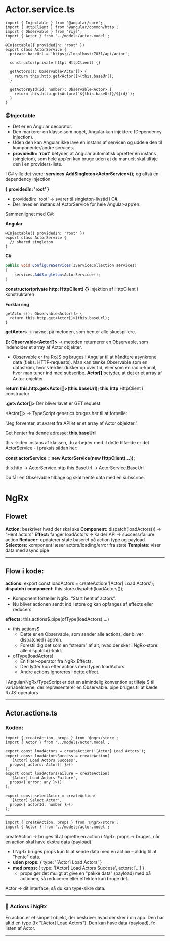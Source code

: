 # **Actor.service.ts**


```
import { Injectable } from '@angular/core';
import { HttpClient } from '@angular/common/http';
import { Observable } from 'rxjs';
import { Actor } from '../models/actor.model';

@Injectable({ providedIn: 'root' })
export class ActorService {
  private baseUrl = 'https://localhost:7031/api/actor';

  constructor(private http: HttpClient) {}

  getActors(): Observable<Actor[]> {
    return this.http.get<Actor[]>(this.baseUrl);
  }

  getActorById(id: number): Observable<Actor> {
    return this.http.get<Actor>(`${this.baseUrl}/${id}`);
  }
}
```

### **@Injectable**
- Det er en Angular decorator.
- Den markerer en klasse som noget, Angular kan injektere (Dependency Injection).
- Uden den kan Angular ikke lave en instans af servicen og uddele den til komponenter/andre services.
- **providedIn: 'root'** betyder, at Angular automatisk opretter én instans (singleton), som hele app’en kan bruge uden at du manuelt skal tilføje den i en providers-liste.

I C# ville det være: **services.AddSingleton&lt;ActorService&gt;();** og altså en dependency injection

**{ providedIn: 'root' }**
- providedIn: 'root' → svarer til singleton-livstid i C#.
- Der laves én instans af ActorService for hele Angular-app’en.

Sammenlignet med C#:

**Angular**
```angular
@Injectable({ providedIn: 'root' })
export class ActorService {
  // shared singleton
}
```

**C#**
```csharp
public void ConfigureServices(IServiceCollection services)
{
    services.AddSingleton<ActorService>();
}

``` 

**constructor(private http: HttpClient) {}**
Injektion af HttpClient i konstruktøren


**Forklarring**
```
getActors(): Observable<Actor[]> {
  return this.http.get<Actor[]>(this.baseUrl);
}

```
**getActors** → navnet på metoden, som henter alle skuespillere.

**(): Observable<Actor[]>** → metoden returnerer en Observable, som indeholder et array af Actor objekter.
- Observable er fra RxJS og bruges i Angular til at håndtere asynkrone data (f.eks. HTTP-requests). Man kan tænke Observable som en datastrøm, hvor værdier dukker op over tid, eller som en radio-kanal, hvor man tuner ind med subscribe.
**Actor[]** betyder, at det er et array af Actor-objekter.

**return this.http.get<Actor[]>(this.baseUrl);**
**this.http**
HttpClient i constructor

**.get<Actor[]>**
Der bliver lavet er GET request.

<Actor[]> → TypeScript generics bruges her til at fortælle:

“Jeg forventer, at svaret fra API’et er et array af Actor objekter.”

Get henter fra denne adresse: **this.baseUrl**

this → den instans af klassen, du arbejder med. I dette tilfælde er det ActorService - i praksis sådan her: 

**const actorService = new ActorService(new HttpClient(...));**

this.http → ActorService.http
this.BaseUrl → ActorService.BaseUrl

Du får en Observable tilbage og skal hente data med en subscribe.

# NgRx

## Flowet
**Action:** beskriver hvad der skal ske
**Component:** dispatch(loadActors()) → “Hent actors”
**Effect:** fanger loadActors → kalder API → success/failure action
**Reducer:** opdaterer state baseret på action type og payload
**Selectors:** komponent læser actors/loading/error fra state
**Template:** viser data med async pipe

---

## Flow i kode:

**actions:** export const loadActors = createAction('[Actor] Load Actors');
**dispatch i component:** this.store.dispatch(loadActors());
- Komponent fortæller NgRx: “Start hent af actors”.
- Nu bliver actionen sendt ind i store og kan opfanges af effects eller reducers.

**effects:** this.actions$.pipe(ofType(loadActors),...)
- this.actions$
    - Dette er en Observable, som sender alle actions, der bliver dispatched i app’en.
    - Forestil dig det som en “stream” af alt, hvad der sker i NgRx-store: alle dispatch()-kald.
- ofType(loadActors)
    - En filter-operator fra NgRx Effects.
    - Den lytter kun efter actions med typen loadActors.
    - Andre actions ignoreres i dette effect.

I Angular/NgRx/TypeScript er det en almindelig konvention at tilføje $ til variabelnavne, der repræsenterer en Observable.
pipe bruges til at kæde RxJS-operators



---

## **Actor.actions.ts**

### Koden:
```
import { createAction, props } from '@ngrx/store';
import { Actor } from '../models/actor.model';

export const loadActors = createAction('[Actor] Load Actors');
export const loadActorsSuccess = createAction(
  '[Actor] Load Actors Success',
  props<{ actors: Actor[] }>()
);
export const loadActorsFailure = createAction(
  '[Actor] Load Actors Failure',
  props<{ error: any }>()
);

export const selectActor = createAction(
  '[Actor] Select Actor',
  props<{ actorId: number }>()
);
```
---


```
import { createAction, props } from '@ngrx/store';
import { Actor } from '../models/actor.model';
```
createAction → bruges til at oprette en action i NgRx.
props → bruges, når en action skal have ekstra data (payload).
- I NgRx bruges props kun til at sende data med en action – aldrig til at "hente" data.
- **uden props:** { type: '[Actor] Load Actors' }
- **med props:** { type: '[Actor] Load Actors Success', actors: [...] }
    - props gør det muligt at give en "pakke data" (payload) med på actionen, så reduceren eller effekten kan bruge det.

Actor → dit interface, så du kan type-sikre data.

---


### 🔑 Actions i NgRx

En action er et simpelt objekt, der beskriver hvad der sker i din app.
Den har altid en type (fx "[Actor] Load Actors").
Den kan have data (payload), fx listen af Actor.

---